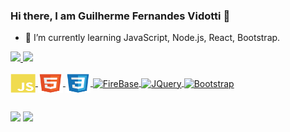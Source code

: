 ### Hi there, I am Guilherme Fernandes Vidotti 👋

- 🌱 I’m currently learning JavaScript, Node.js, React, Bootstrap.
 <div>
  <a href="https://github.com/Vidottizzz">
  <img height="180em" src="https://github-readme-stats.vercel.app/api?username=Vidottizzz&show_icons=true&theme=dracula&include_all_commits=true&count_private=true"/>
  <img height="180em" src="https://github-readme-stats.vercel.app/api/top-langs/?username=Vidottizzz&layout=compact&langs_count=7&theme=dracula"/>
</div>
  <div style="display: inline_block"><br>
  <img align="center" alt="Js" height="30" width="40" src="https://raw.githubusercontent.com/devicons/devicon/master/icons/javascript/javascript-plain.svg">
  <img align="center" alt="HTML" height="30" width="40" src="https://raw.githubusercontent.com/devicons/devicon/master/icons/html5/html5-original.svg">
  <img align="center" alt="CSS" height="30" width="40" src="https://raw.githubusercontent.com/devicons/devicon/master/icons/css3/css3-original.svg">
  <img align="center" alt="FireBase" height="38" width="40" src="https://cdn.icon-icons.com/icons2/691/PNG/512/google_firebase_icon-icons.com_61475.png">
  <img align="center" alt="JQuery" height="38" width="40" src="https://cdn.icon-icons.com/icons2/2415/PNG/512/jquery_plain_wordmark_logo_icon_146445.png">
  <img align="center" alt="Bootstrap" height="38" width="40" src="https://cdn.icon-icons.com/icons2/2415/PNG/512/bootstrap_plain_wordmark_logo_icon_146620.png">
   
 
</div>
  
  ##
  
<div>
  <a href = "mailto:vidottizzz@gmail.com"><img src="https://img.shields.io/badge/-Gmail-%23333?style=for-the-badge&logo=gmail&logoColor=white" target="_blank"></a>
  <a href="https://www.linkedin.com/in/guilherme-vidotti-199b1b207" target="_blank"><img src="https://img.shields.io/badge/-LinkedIn-%230077B5?style=for-the-badge&logo=linkedin&logoColor=white" target="_blank"></a> 
  

</div
